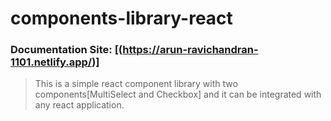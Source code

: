 # components-library-react

### Documentation Site: [(https://arun-ravichandran-1101.netlify.app/)] 
> This is a simple react component library with two components[MultiSelect and Checkbox] and it can be integrated with any react application.


<!-- ## Usage
1. Install it using npm `npm i sample-react-lib-by-arun --save-dev`.
2. After installing, you can find `sample-react-lib-by-arun` folder inside node_modules
3. Font awesome min css is used inside component for UI. Make sure to include it as cdn.
	[Refer fontawesome](https://cdnjs.cloudflare.com/ajax/libs/font-awesome/4.7.0/css/font-awesome.min.css)

>>> Note: The fontawesome dependency will be removed soon. 
3. Sample Reactjs component file.
```
	import React from 'react';
	import CheckboxComponent from 'sample-react-lib-by-arun/lib/Checkbox';

	class App extends React.Component {
		render() {
			return (
				<div>
						<CheckboxComponent label="Bike" />
				</div>
			)
		}
	}

	export default App;
``` -->
